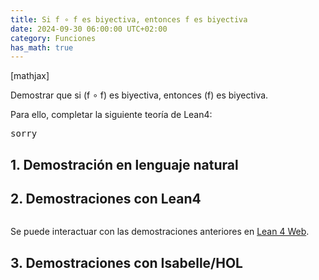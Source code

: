```yaml
---
title: Si f ∘ f es biyectiva, entonces f es biyectiva
date: 2024-09-30 06:00:00 UTC+02:00
category: Funciones
has_math: true
---
```


[mathjax]

Demostrar que si \(f ∘ f\) es biyectiva, entonces \(f\) es biyectiva.

Para ello, completar la siguiente teoría de Lean4:

<pre lang="lean">
sorry
</pre>
<!--more-->

<h2>1. Demostración en lenguaje natural</h2>

<h2>2. Demostraciones con Lean4</h2>

<pre lang="lean">
</pre>

Se puede interactuar con las demostraciones anteriores en [Lean 4 Web](https://live.lean-lang.org/#url=https://raw.githubusercontent.com/jaalonso/Calculemus2_es/main/src/???).

<h2>3. Demostraciones con Isabelle/HOL</h2>

<pre lang="isar">
</pre>
